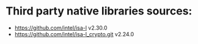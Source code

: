 # Third party native libraries sources:

- https://github.com/intel/isa-l v2.30.0
- https://github.com/intel/isa-l_crypto.git v2.24.0
